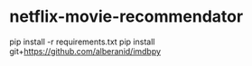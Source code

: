 # netflix-movie-recommendator


pip install -r requirements.txt
pip install git+https://github.com/alberanid/imdbpy